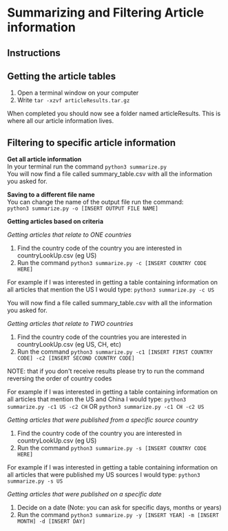 # Summarizing and Filtering Article information

## Instructions

## Getting the article tables
1. Open a terminal window on your computer
2. Write `tar -xzvf articleResults.tar.gz`

When completed you should now see a folder named articleResults. This is where all our article information lives.

## Filtering to specific article information

**Get all article information**  
In your terminal run the command `python3 summarize.py`  
You will now find a file called summary_table.csv with all the information you asked for.

**Saving to a different file name**  
You can change the name of the output file run the command:  
`python3 summarize.py -o [INSERT OUTPUT FILE NAME]`

**Getting articles based on criteria**


*Getting articles that relate to ONE countries*
1. Find the country code of the country you are interested in countryLookUp.csv (eg US)
2. Run the command `python3 summarize.py -c [INSERT COUNTRY CODE HERE]`

For example if I was interested in getting a table containing information on all articles that mention the US I would type:
`python3 summarize.py -c US`

You will now find a file called summary_table.csv with all the information you asked for.

*Getting articles that relate to TWO countries*
1. Find the country code of the countries you are interested in countryLookUp.csv (eg US, CH, etc)
2. Run the command `python3 summarize.py -c1 [INSERT FIRST COUNTRY CODE] -c2 [INSERT SECOND COUNTRY CODE]`

NOTE: that if you don't receive results please try to run the command reversing the order of country codes

For example if I was interested in getting a table containing information on all articles that mention the US and China I would type:
`python3 summarize.py -c1 US -c2 CH` OR 
`python3 summarize.py -c1 CH -c2 US`

*Getting articles that were published from a specific source country*
1. Find the country code of the country you are interested in countryLookUp.csv (eg US)
2. Run the command `python3 summarize.py -s [INSERT COUNTRY CODE HERE]`

For example if I was interested in getting a table containing information on all articles that were published my US sources I would type:
`python3 summarize.py -s US`


*Getting articles that were published on a specific date*
1. Decide on a date (Note: you can ask for specific days, months or years)
2. Run the command `python3 summarize.py -y [INSERT YEAR] -m [INSERT MONTH] -d [INSERT DAY]`
